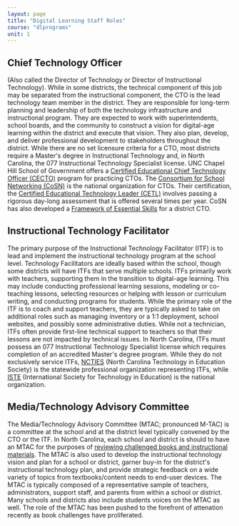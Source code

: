 ```yaml
---
layout: page
title: "Digital Learning Staff Roles"
course: "dlprograms"
unit: 1
---
```

## Chief Technology Officer
(Also called the Director of Technology or Director of Instructional Technology). While in some districts, the technical component of this job may be separated from the instructional component, the CTO is the lead technology team member in the district. They are responsible for long-term planning  and leadership of both the technology infrastructure and instructional program. They are expected to work with superintendents, school boards, and the community to construct a vision for digital-age learning within the district and execute that vision. They also plan, develop, and deliver professional development to stakeholders throughout the district. While there are no set licensure criteria for a CTO, most districts require a Master's degree in Instructional Technology and, in North Carolina, the 077 Instructional Technology Specialist license. UNC Chapel Hill School of Government offers a [Certified Educational Chief Technology Officer (CECTO)][1] program for practicing CTOs. The [Consortium for School Networking (CoSN)][2] is the national organization for CTOs. Their certification, the [Certified Educational Technology Leader (CETL)][3] involves passing a rigorous day-long assessment that is offered several times per year. CoSN has also developed a [Framework of Essential Skills][4] for a district CTO.

## Instructional Technology Facilitator
The primary purpose of the Instructional Technology Facilitator (ITF) is to lead and implement the instructional technology program at the school level. Technology Facilitators are ideally based within the school, though some districts will have ITFs that serve multiple schools. ITFs primarily work with teachers, supporting them in the transition to digital-age learning. This may include conducting professional learning sessions, modeling or co-teaching lessons, selecting resources or helping with lesson or curriculum writing, and conducting programs for students. While the primary role of the ITF is to coach and support teachers, they are typically asked to take on additional roles such as managing inventory or a 1:1 deployment, school websites, and possibly some administrative duties. While not a technician, ITFs often provide first-line technical support to teachers so that their lessons are not impacted by technical issues. In North Carolina, ITFs must possess an 077 Instructional Technology Specialist license which requires completion of an accredited Master's degree program. While they do not exclusively service ITFs, [NCTIES][5] (North Carolina Technology in Education Society) is the statewide professional organization representing ITFs, while [ISTE][6] (International Society for Technology in Education) is the national organization.

## Media/Technology Advisory Committee
The Media/Technology Advisory Committee (MTAC; pronounced M-TAC) is a committee at the school and at the district level typically convened by the CTO or the ITF. In North Carolina, each school and district is should to have an MTAC for the purposes of [reviewing challenged books and instructional materials][7]. The MTAC is also used to develop the instructional technology vision and plan for a school or district, garner buy-in for the district's instructional technology plan, and provide strategic feedback on a wide variety of topics from textbooks/content needs to end-user devices. The MTAC is typically composed of a representative sample of teachers, administrators, support staff, and parents from within a school or district. Many schools and districts also include students voices on the MTAC as well. The role of the MTAC has been pushed to the forefront of attenation recently as book challenges have proliferated. 

[1]:	https://www.sog.unc.edu/courses/north-carolina-cgcio
[2]:	https://www.cosn.org/
[3]:	https://www.cosn.org/certification
[4]:	https://www.cosn.org/careers-certification/framework-of-essential-skills/
[5]:	https://www.ncties.org/
[6]:	https://www.iste.org/
[7]:	https://www.ncleg.net/EnactedLegislation/Statutes/HTML/BySection/Chapter_115C/GS_115C-98.html